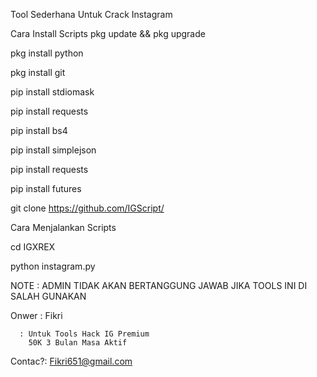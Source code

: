 Tool Sederhana Untuk Crack Instagram

Cara Install Scripts
pkg update && pkg upgrade

pkg install python

pkg install git

pip install stdiomask

pip install requests

pip install bs4

pip install simplejson

pip install requests

pip install futures

git clone https://github.com/IGScript/

Cara Menjalankan Scripts

cd IGXREX

python instagram.py


NOTE  : ADMIN TIDAK AKAN BERTANGGUNG JAWAB 
       JIKA TOOLS INI DI SALAH GUNAKAN 

Onwer : Fikri 

      : Untuk Tools Hack IG Premium
        50K 3 Bulan Masa Aktif
      
Contac?: Fikri651@gmail.com
